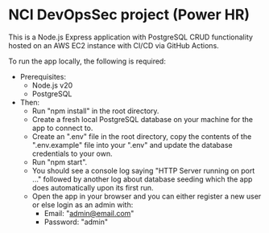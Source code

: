 # NCI DevOpsSec project (Power HR)

This is a Node.js Express application with PostgreSQL CRUD functionality hosted on an AWS EC2 instance with CI/CD via GitHub Actions.

To run the app locally, the following is required:

-   Prerequisites:
    -   Node.js v20
    -   PostgreSQL
-   Then:
    -   Run "npm install" in the root directory.
    -   Create a fresh local PostgreSQL database on your machine for the app to connect to.
    -   Create an ".env" file in the root directory, copy the contents of the ".env.example" file into your ".env" and update the database credentials to your own.
    -   Run "npm start".
    -   You should see a console log saying "HTTP Server running on port ..." followed by another log about database seeding which the app does automatically upon its first run.
    -   Open the app in your browser and you can either register a new user or else login as an admin with:
        -   Email: "admin@email.com"
        -   Password: "admin"
